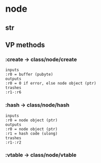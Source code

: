 # node

## str

## VP methods

### :create -> class/node/create

```code
inputs
:r0 = buffer (pubyte)
outputs
:r0 = 0 if error, else node object (ptr)
trashes
:r1-:r6
```

### :hash -> class/node/hash

```code
inputs
:r0 = node object (ptr)
outputs
:r0 = node object (ptr)
:r1 = hash code (ulong)
trashes
:r1-:r2
```

### :vtable -> class/node/vtable

